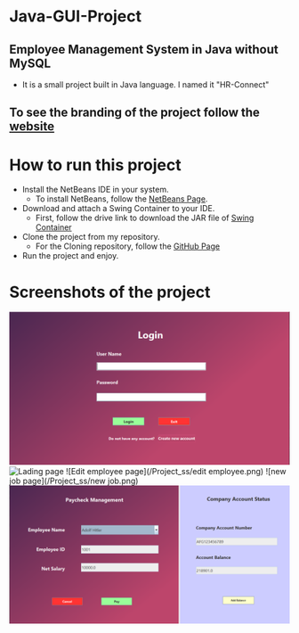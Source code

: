 # Java-GUI-Project
## Employee Management System in Java without MySQL
* It is a small project built in Java language. I named it "HR-Connect"
## To see the branding of the project follow the [website](https://sites.google.com/diu.edu.bd/devdeo/)

# How to run this project
  - Install the NetBeans IDE in your system.
    - To install NetBeans, follow the [NetBeans Page](https://netbeans.apache.org/download/index.html).
  - Download and attach a Swing Container to your IDE.
    - First, follow the drive link to download the JAR file of [Swing Container](https://drive.google.com/drive/folders/1c5iezJzm83BrZXPWNOJHVgBjMGv_Fcof?usp=sharing)
  - Clone the project from my repository.
    - For the Cloning repository, follow the [GitHub Page](https://docs.github.com/en/repositories/creating-and-managing-repositories/cloning-a-repository)
  - Run the project and enjoy.

# Screenshots of the project
![Login page](/Project_ss/login.png)
![Lading page](/Project_ss/landing.png)
![Edit employee page](/Project_ss/edit employee.png)
![new job page](/Project_ss/new job.png)
![paycheqe page](/Project_ss/paycheqe.png)

